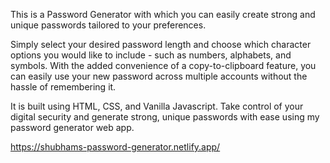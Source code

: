 This is a Password Generator with which you can easily create strong and unique passwords tailored to your preferences.

Simply select your desired password length and choose which character options you would like to include - such as numbers, alphabets, and symbols. With the added convenience of a copy-to-clipboard feature, you can easily use your new password across multiple accounts without the hassle of remembering it.

It is built using HTML, CSS, and Vanilla Javascript. Take control of your digital security and generate strong, unique passwords with ease using my password generator web app.

https://shubhams-password-generator.netlify.app/
